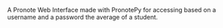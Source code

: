 A Pronote Web Interface made with PronotePy for accessing based on a username and a password the average of a student.
